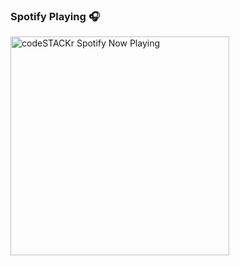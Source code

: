 
### Spotify Playing 🎧

[<img src="https://now-playing-profile-omkar-s2.vercel.app" alt="codeSTACKr Spotify Now Playing" width="350" />](https://open.spotify.com/user/omkar)
